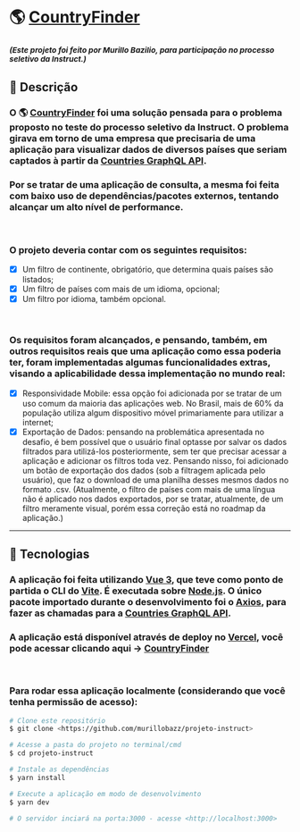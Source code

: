 # 🌎 [CountryFinder](https://projeto-instruct.vercel.app/)

### <small><i>(Este projeto foi feito por Murillo Bazilio, para participação no processo seletivo da Instruct.)</i></small>

## 📘 Descrição

### O 🌎 [CountryFinder](https://projeto-instruct.vercel.app/) foi uma solução pensada para o problema proposto no teste do processo seletivo da Instruct. O problema girava em torno de uma empresa que precisaria de uma aplicação para visualizar dados de diversos países que seriam captados à partir da [Countries GraphQL API](https://countries.trevorblades.com/graphql).

### Por se tratar de uma aplicação de consulta, a mesma foi feita com baixo uso de dependências/pacotes externos, tentando alcançar um alto nível de performance.

<br>

### O projeto deveria contar com os seguintes requisitos:
- [x] Um filtro de continente, obrigatório, que determina quais países são listados;
- [x] Um filtro de países com mais de um idioma, opcional;
- [x] Um filtro por idioma, também opcional.

<br>

### Os requisitos foram alcançados, e pensando, também, em outros requisitos reais que uma aplicação como essa poderia ter, foram implementadas algumas funcionalidades extras, visando a aplicabilidade dessa implementação no mundo real:

- [x] Responsividade Mobile: essa opção foi adicionada por se tratar de um uso comum da maioria das aplicações web. No Brasil, mais de 60% da população utiliza algum dispositivo móvel primariamente para utilizar a internet;
- [x] Exportação de Dados: pensando na problemática apresentada no desafio, é bem possível que o usuário final optasse por salvar os dados filtrados para utilizá-los posteriormente, sem ter que precisar acessar a aplicação e adicionar os filtros toda vez. Pensando nisso, foi adicionado um botão de exportação dos dados (sob a filtragem aplicada pelo usuário), que faz o download de uma planilha desses mesmos dados no formato .csv. (Atualmente, o filtro de países com mais de uma língua não é aplicado nos dados exportados, por se tratar, atualmente, de um filtro meramente visual, porém essa correção está no roadmap da aplicação.)

<hr>

## 💾 Tecnologias

### A aplicação foi feita utilizando [Vue 3](https://vuejs.org/), que teve como ponto de partida o CLI do [Vite](https://vitejs.dev/). É executada sobre [Node.js](https://nodejs.org/en/). O único pacote importado durante o desenvolvimento foi o [Axios](https://axios-http.com/), para fazer as chamadas para a [Countries GraphQL API](https://countries.trevorblades.com/graphql).

### A aplicação está disponível através de deploy no [Vercel](https://vercel.com/), você pode acessar clicando aqui -> [CountryFinder](https://projeto-instruct.vercel.app/)
<br>

### Para rodar essa aplicação localmente (considerando que você tenha permissão de acesso):
```bash
# Clone este repositório
$ git clone <https://github.com/murillobazz/projeto-instruct>

# Acesse a pasta do projeto no terminal/cmd
$ cd projeto-instruct

# Instale as dependências
$ yarn install

# Execute a aplicação em modo de desenvolvimento
$ yarn dev

# O servidor inciará na porta:3000 - acesse <http://localhost:3000>
```